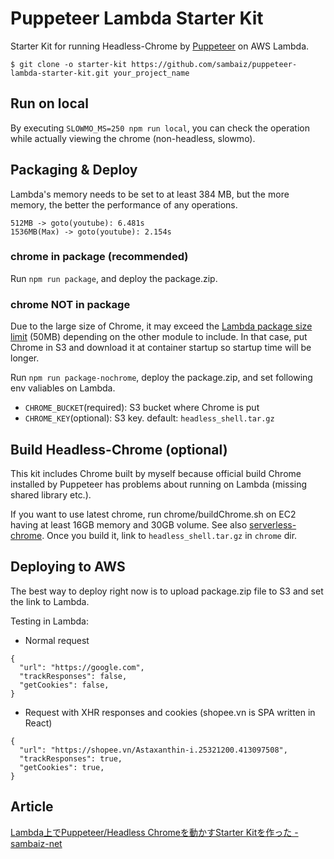 # Puppeteer Lambda Starter Kit

Starter Kit for running Headless-Chrome by [Puppeteer](https://github.com/GoogleChrome/puppeteer) on AWS Lambda.

```
$ git clone -o starter-kit https://github.com/sambaiz/puppeteer-lambda-starter-kit.git your_project_name
```

## Run on local

By executing `SLOWMO_MS=250 npm run local`, you can check the operation while actually viewing the chrome (non-headless, slowmo).

## Packaging & Deploy

Lambda's memory needs to be set to at least 384 MB, but the more memory, the better the performance of any operations.

```
512MB -> goto(youtube): 6.481s
1536MB(Max) -> goto(youtube): 2.154s
```

### chrome in package (recommended)

Run `npm run package`, and deploy the package.zip.

### chrome NOT in package

Due to the large size of Chrome, it may exceed the [Lambda package size limit](http://docs.aws.amazon.com/lambda/latest/dg/limits.html) (50MB) depending on the other module to include. 
In that case, put Chrome in S3 and download it at container startup so startup time will be longer.

Run `npm run package-nochrome`, deploy the package.zip, and set following env valiables on Lambda.

- `CHROME_BUCKET`(required): S3 bucket where Chrome is put
- `CHROME_KEY`(optional): S3 key. default: `headless_shell.tar.gz`

## Build Headless-Chrome (optional)

This kit includes Chrome built by myself because official build Chrome installed by Puppeteer has problems about running on Lambda (missing shared library etc.).

If you want to use latest chrome, run chrome/buildChrome.sh on EC2 having at least 16GB memory and 30GB volume. 
See also [serverless-chrome](https://github.com/adieuadieu/serverless-chrome/blob/master/chrome/README.md).
Once you build it, link to `headless_shell.tar.gz` in `chrome` dir.

## Deploying to AWS
The best way to deploy right now is to upload package.zip file to S3 and set the link to Lambda.

Testing in Lambda:

- Normal request
```
{
  "url": "https://google.com",
  "trackResponses": false,
  "getCookies": false,
}
```
- Request with XHR responses and cookies (shopee.vn is SPA written in React)
```
{
  "url": "https://shopee.vn/Astaxanthin-i.25321200.413097508",
  "trackResponses": true,
  "getCookies": true,
}
```

## Article

[Lambda上でPuppeteer/Headless Chromeを動かすStarter Kitを作った - sambaiz-net](https://www.sambaiz.net/article/132/)
